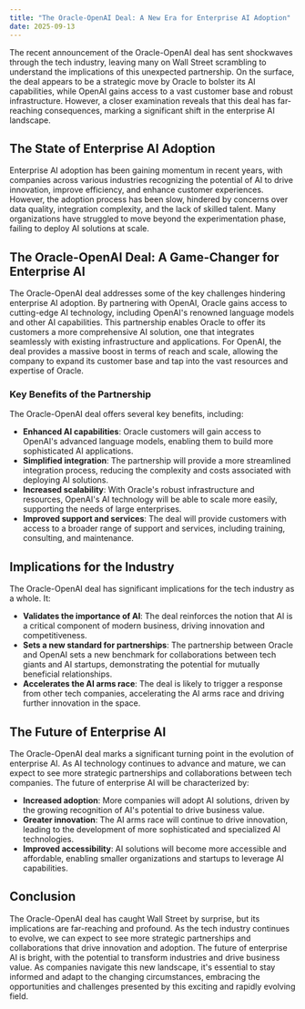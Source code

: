 ```yaml
---
title: "The Oracle-OpenAI Deal: A New Era for Enterprise AI Adoption"
date: 2025-09-13
---
```


The recent announcement of the Oracle-OpenAI deal has sent shockwaves through the tech industry, leaving many on Wall Street scrambling to understand the implications of this unexpected partnership. On the surface, the deal appears to be a strategic move by Oracle to bolster its AI capabilities, while OpenAI gains access to a vast customer base and robust infrastructure. However, a closer examination reveals that this deal has far-reaching consequences, marking a significant shift in the enterprise AI landscape.

## The State of Enterprise AI Adoption
Enterprise AI adoption has been gaining momentum in recent years, with companies across various industries recognizing the potential of AI to drive innovation, improve efficiency, and enhance customer experiences. However, the adoption process has been slow, hindered by concerns over data quality, integration complexity, and the lack of skilled talent. Many organizations have struggled to move beyond the experimentation phase, failing to deploy AI solutions at scale.

## The Oracle-OpenAI Deal: A Game-Changer for Enterprise AI
The Oracle-OpenAI deal addresses some of the key challenges hindering enterprise AI adoption. By partnering with OpenAI, Oracle gains access to cutting-edge AI technology, including OpenAI's renowned language models and other AI capabilities. This partnership enables Oracle to offer its customers a more comprehensive AI solution, one that integrates seamlessly with existing infrastructure and applications. For OpenAI, the deal provides a massive boost in terms of reach and scale, allowing the company to expand its customer base and tap into the vast resources and expertise of Oracle.

### Key Benefits of the Partnership
The Oracle-OpenAI deal offers several key benefits, including:
* **Enhanced AI capabilities**: Oracle customers will gain access to OpenAI's advanced language models, enabling them to build more sophisticated AI applications.
* **Simplified integration**: The partnership will provide a more streamlined integration process, reducing the complexity and costs associated with deploying AI solutions.
* **Increased scalability**: With Oracle's robust infrastructure and resources, OpenAI's AI technology will be able to scale more easily, supporting the needs of large enterprises.
* **Improved support and services**: The deal will provide customers with access to a broader range of support and services, including training, consulting, and maintenance.

## Implications for the Industry
The Oracle-OpenAI deal has significant implications for the tech industry as a whole. It:
* **Validates the importance of AI**: The deal reinforces the notion that AI is a critical component of modern business, driving innovation and competitiveness.
* **Sets a new standard for partnerships**: The partnership between Oracle and OpenAI sets a new benchmark for collaborations between tech giants and AI startups, demonstrating the potential for mutually beneficial relationships.
* **Accelerates the AI arms race**: The deal is likely to trigger a response from other tech companies, accelerating the AI arms race and driving further innovation in the space.

## The Future of Enterprise AI
The Oracle-OpenAI deal marks a significant turning point in the evolution of enterprise AI. As AI technology continues to advance and mature, we can expect to see more strategic partnerships and collaborations between tech companies. The future of enterprise AI will be characterized by:
* **Increased adoption**: More companies will adopt AI solutions, driven by the growing recognition of AI's potential to drive business value.
* **Greater innovation**: The AI arms race will continue to drive innovation, leading to the development of more sophisticated and specialized AI technologies.
* **Improved accessibility**: AI solutions will become more accessible and affordable, enabling smaller organizations and startups to leverage AI capabilities.

## Conclusion
The Oracle-OpenAI deal has caught Wall Street by surprise, but its implications are far-reaching and profound. As the tech industry continues to evolve, we can expect to see more strategic partnerships and collaborations that drive innovation and adoption. The future of enterprise AI is bright, with the potential to transform industries and drive business value. As companies navigate this new landscape, it's essential to stay informed and adapt to the changing circumstances, embracing the opportunities and challenges presented by this exciting and rapidly evolving field.
